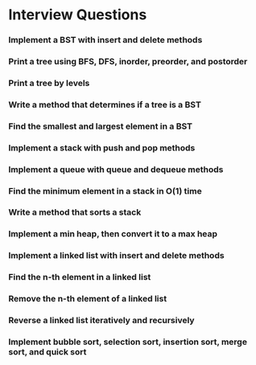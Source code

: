 # Interview Questions

### Implement a BST with insert and delete methods

### Print a tree using BFS, DFS, inorder, preorder, and postorder

### Print a tree by levels

### Write a method that determines if a tree is a BST

### Find the smallest and largest element in a BST

### Implement a stack with push and pop methods

### Implement a queue with queue and dequeue methods

### Find the minimum element in a stack in O(1) time

### Write a method that sorts a stack

### Implement a min heap, then convert it to a max heap

### Implement a linked list with insert and delete methods

### Find the n-th element in a linked list

### Remove the n-th element of a linked list

### Reverse a linked list iteratively and recursively

### Implement bubble sort, selection sort, insertion sort, merge sort, and quick sort